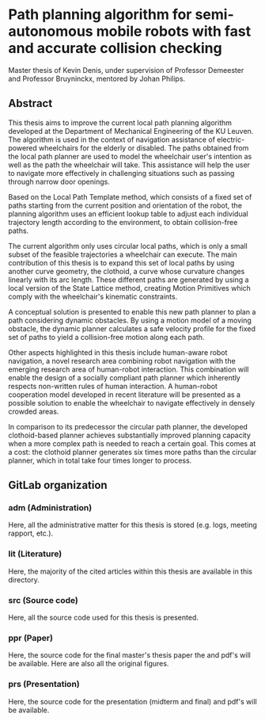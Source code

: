 # Path planning algorithm for semi-autonomous mobile robots with fast and accurate collision checking
Master thesis of Kevin Denis, under supervision of Professor Demeester and Professor Bruyninckx, mentored by Johan Philips. 

## Abstract
This thesis aims to improve the current local path planning algorithm developed at the Department of Mechanical Engineering of the KU Leuven. The algorithm is used in the context of navigation assistance of electric-powered wheelchairs for the elderly or disabled. The paths obtained from the local path planner are used to model the wheelchair user's intention as well as the path the wheelchair will take. This assistance will help the user to navigate more effectively in challenging situations such as passing through narrow door openings.

Based on the Local Path Template method, which consists of a fixed set of paths starting from the current position and orientation of the robot, the planning algorithm uses an efficient lookup table to adjust each individual trajectory length according to the environment, to obtain collision-free paths.

The current algorithm only uses circular local paths, which is only a small subset of the feasible trajectories a wheelchair can execute. The main contribution of this thesis is to expand this set of local paths by using another curve geometry, the clothoid, a curve whose curvature changes linearly with its arc length. These different paths are generated by using a local version of the State Lattice method, creating Motion Primitives which comply with the wheelchair's kinematic constraints. 

A conceptual solution is presented to enable this new path planner to plan a path considering dynamic obstacles. By using a motion model of a moving obstacle, the dynamic planner calculates a safe velocity profile for the fixed set of paths to yield a collision-free motion along each path.

Other aspects highlighted in this thesis include human-aware robot navigation, a novel research area combining robot navigation with the emerging research area of human-robot interaction. This combination will enable the design of a socially compliant path planner which inherently respects non-written rules of human interaction. A human-robot cooperation model developed in recent literature will be presented as a possible solution to enable the wheelchair to navigate effectively in densely crowded areas.

In comparison to its predecessor the circular path planner, the developed clothoid-based planner achieves substantially improved planning capacity when a more complex path is needed to reach a certain goal. This comes at a cost: the clothoid planner generates six times more paths than the circular planner, which in total take four times longer to process.

## GitLab organization

### adm (Administration)
Here, all the administrative matter for this thesis is stored (e.g. logs, meeting rapport, etc.).

### lit (Literature)
Here, the majority of the cited articles within this thesis are available in this directory.

### src (Source code)
Here, all the source code used for this thesis is presented.

### ppr (Paper)
Here, the source code for the final master's thesis paper the and pdf's will be available. Here are also all the original figures.

### prs	(Presentation)
Here, the source code for the presentation (midterm and final) and pdf's will be available.